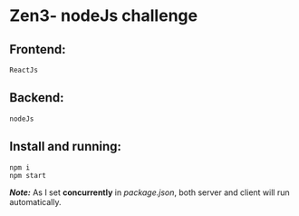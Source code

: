 # Zen3- nodeJs challenge

## Frontend: 
```
ReactJs
```

## Backend:
```
nodeJs
```

## Install and running:
```
npm i
npm start
```

***Note:*** As I set **concurrently** in *package.json*, both server and client will run automatically.